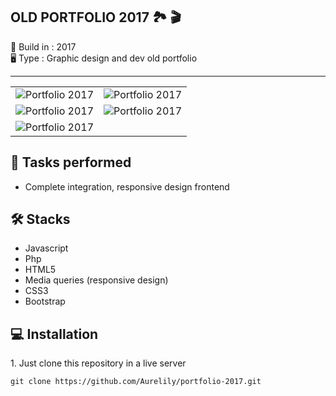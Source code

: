 OLD PORTFOLIO 2017 🏞 🎬
-----------------
  
📆 Build in : 2017   
🖥 Type : Graphic design and dev old portfolio 


-----------------


<table>
  <tr>
    <td><img src="https://design-dev.net/images-github/portfolio-2017/vign.jpg"  alt="Portfolio 2017"></td>
    <td><img src="https://design-dev.net/images-github/portfolio-2017/slide01.png"  alt="Portfolio 2017"></td>
  </tr>
    <tr>
    <td><img src="https://design-dev.net/images-github/portfolio-2017/slide02.jpg"  alt="Portfolio 2017"></td>
    <td><img src="https://design-dev.net/images-github/portfolio-2017/slide03.jpg"  alt="Portfolio 2017"></td>
  </tr>
  <tr>
    <td><img src="https://design-dev.net/images-github/portfolio-2017/slide04.jpg"  alt="Portfolio 2017"></td>
    <td></td>
  </tr>
  </table>


🚀 Tasks performed
---
* Complete integration, responsive design frontend

  
🛠 Stacks
---
* Javascript
* Php
* HTML5
* Media queries (responsive design)
* CSS3
* Bootstrap

💻 Installation
---


1️. Just clone this repository in a live server

`git clone https://github.com/Aurelily/portfolio-2017.git`

